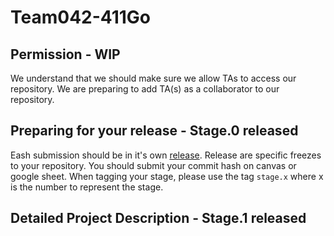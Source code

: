 # Team042-411Go

## Permission - WIP
We understand that we should make sure we allow TAs to access our repository. We are preparing to add TA(s) as a collaborator to our repository.

## Preparing for your release - Stage.0 released
Eash submission should be in it's own [release](https://docs.github.com/en/repositories/releasing-projects-on-github/about-releases). Release are specific freezes to your repository. You should submit your commit hash on canvas or google sheet. When tagging your stage, please use the tag `stage.x` where x is the number to represent the stage.

## Detailed Project Description - Stage.1 released
